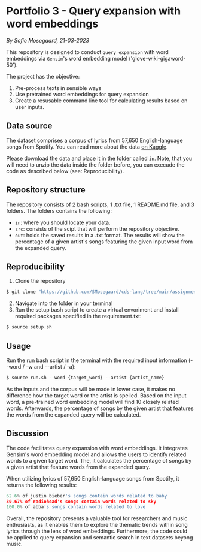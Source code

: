 # Portfolio 3 - Query expansion with word embeddings
*By Sofie Mosegaard, 21-03-2023*

This repository is designed to conduct ```query expansion``` with word embeddings via ```Gensim```'s word embedding model ('glove-wiki-gigaword-50').

The project has the objective:
1.  Pre-process texts in sensible ways
2.  Use pretrained word embeddings for query expansion
3.  Create a resusable command line tool for calculating results based on user inputs.

## Data source

The dataset comprises a corpus of lyrics from 57,650 English-language songs from Spotify. You can read more about the data [on Kaggle](https://www.kaggle.com/datasets/joebeachcapital/57651-spotify-songs).

Please download the data and place it in the folder called ```in```. Note, that you will need to unzip the data inside the folder before, you can execude the code as described below (see: Reproducibility).

## Repository structure

The repository consists of 2 bash scripts, 1 .txt file, 1 README.md file, and 3 folders. The folders contains the following:
-   ```in```: where you should locate your data.
-   ```src```: consists of the scipt that will perform the repository  objective.
-   ```out```: holds the saved results in a .txt format. The results will show the percentage of a given artist's songs featuring the given input word from the expanded query.

## Reproducibility

1.  Clone the repository
```python
$ git clone "https://github.com/SMosegaard/cds-lang/tree/main/assignments/assignment-3"
```
2.  Navigate into the folder in your terminal
3.  Run the setup bash script to create a virtual envoriment and install required packages specified in the requirement.txt:
```python
$ source setup.sh
```

## Usage

Run the run bash script in the terminal with the required input information (--word / -w and --artist / -a):
```python
$ source run.sh --word {target_word} --artist {artist_name}
```
As the inputs and the corpus will be made in lower case, it makes no difference how the target word or the artist is spelled.
Based on the input word, a pre-trained word embedding model will find 10 closely related words. Afterwards, the percentage of songs by the given artist that features the words from the expanded query will be calculated. 

## Discussion

The code facilitates query expansion with word embeddings. It integrates Gensim's word embedding model and allows the users to identify related words to a given target word. The, it calculates the percentage of songs by a given artist that feature words from the expanded query.

When utilizing lyrics of 57,650 English-language songs from Spotify, it returns the following results:

```python
62.6% of justin bieber's songs contain words related to baby 
30.67% of radiohead's songs contain words related to sky
100.0% of abba's songs contain words related to love

```
Overall, the repository presents a valuable tool for researchers and music enthusiasts, as it enables them to explore the thematic trends within song lyrics through the lens of word embeddings. Furthermore, the code could be applied to query expansion and semantic search in text datasets beyong music.
